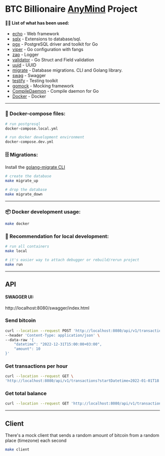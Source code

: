 # BTC Billionaire [AnyMind](https://anymindgroup.com/) Project

#### 👨‍💻 List of what has been used:

* [echo](https://github.com/labstack/echo) - Web framework
* [sqlx](https://github.com/jmoiron/sqlx) - Extensions to database/sql.
* [pgx](https://github.com/jackc/pgx) - PostgreSQL driver and toolkit for Go
* [viper](https://github.com/spf13/viper) - Go configuration with fangs
* [zap](https://github.com/uber-go/zap) - Logger
* [validator](https://github.com/go-playground/validator) - Go Struct and Field validation
* [uuid](https://github.com/google/uuid) - UUID
* [migrate](https://github.com/golang-migrate/migrate) - Database migrations. CLI and Golang library.
* [swag](https://github.com/swaggo/swag) - Swagger
* [testify](https://github.com/stretchr/testify) - Testing toolkit
* [gomock](https://github.com/golang/mock) - Mocking framework
* [CompileDaemon](https://github.com/githubnemo/CompileDaemon) - Compile daemon for Go
* [Docker](https://www.docker.com/) - Docker

---

### 🚀 Docker-compose files:

```bash
# run postgresql
docker-compose.local.yml 

# run docker development environment
docker-compose.dev.yml 
```

### 🗄️ Migrations:

Install
the [golang-migrate CLI](https://github.com/golang-migrate/migrate/blob/5bf05dc3236ef077e5927c9ca9ca02857a87c582/cmd/migrate/README.md#installation)

```bash
# create the database
make migrate_up

# drop the database
make migrate_down
```

---

### 📦 Docker development usage:

```bash
make docker
```

### 📍 Recommendation for local development:

```bash
# run all containers
make local 

# it's easier way to attach debugger or rebuild/rerun project
make run 
```

---

## API

#### SWAGGER UI:

http://localhost:8080/swagger/index.html

### Send bitcoin

```bash
curl --location --request POST 'http://localhost:8080/api/v1/transactions' \
--header 'Content-Type: application/json' \
--data-raw '{
    "datetime": "2022-12-31T15:00:00+03:00",
    "amount": 10
}'
```

### Get transactions per hour

```bash
curl --location --request GET \
'http://localhost:8080/api/v1/transactions?startDatetime=2022-01-01T18:00:00-05:00&endDatetime=2023-12-31T21:00:00+08:00'
```

### Get total balance

```bash
curl --location --request GET 'http://localhost:8080/api/v1/transactions/balance' 
```

---

## Client

There's a mock client that sends a random amount of bitcoin from a random place (timezone) each second

```bash
make client
```